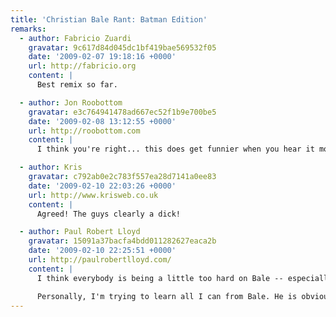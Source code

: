 ```yaml
---
title: 'Christian Bale Rant: Batman Edition'
remarks:
  - author: Fabricio Zuardi
    gravatar: 9c617d84d045dc1bf419bae569532f05
    date: '2009-02-07 19:18:16 +0000'
    url: http://fabricio.org
    content: |
      Best remix so far.

  - author: Jon Roobottom
    gravatar: e3c764941478ad667ec52f1b9e700be5
    date: '2009-02-08 13:12:55 +0000'
    url: http://roobottom.com
    content: |
      I think you're right... this does get funnier when you hear it more than once. He still comes off as a highly-strung knob tho.

  - author: Kris
    gravatar: c792ab0e2c783f557ea28d7141a0ee83
    date: '2009-02-10 22:03:26 +0000'
    url: http://www.krisweb.co.uk
    content: |
      Agreed! The guys clearly a dick!

  - author: Paul Robert Lloyd
    gravatar: 15091a37bacfa4bdd011282627eaca2b
    date: '2009-02-10 22:25:51 +0000'
    url: http://paulrobertlloyd.com/
    content: |
      I think everybody is being a little too hard on Bale -- especially when you take into account the DP walking around and distracting Bale while he was filming his scene. Bale has since stated he was half 'in character' when he flipped so that may have had some effect too (whether you choose to believe that or not is up to you).

      Personally, I'm trying to learn all I can from Bale. He is obviously highly skilled in ranting, so I'm looking to see how I can use his style in my own material ;-)
---
```

